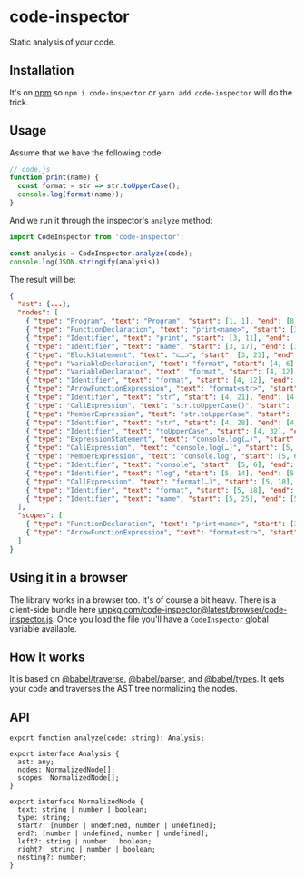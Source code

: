 # code-inspector

Static analysis of your code.

## Installation

It's on [npm](https://www.npmjs.com/package/code-inspector) so `npm i code-inspector` or `yarn add code-inspector` will do the trick.

## Usage

Assume that we have the following code:

```js
// code.js
function print(name) {
  const format = str => str.toUpperCase();
  console.log(format(name));
}
```

And we run it through the inspector's `analyze` method:

```js
import CodeInspector from 'code-inspector';

const analysis = CodeInspector.analyze(code);
console.log(JSON.stringify(analysis))
```

The result will be:

```json
{
  "ast": {...},
  "nodes": [
    { "type": "Program", "text": "Program", "start": [1, 1], "end": [8, 1] },
    { "type": "FunctionDeclaration", "text": "print<name>", "start": [3, 2], "end": [6, 4] },
    { "type": "Identifier", "text": "print", "start": [3, 11], "end": [3, 16] },
    { "type": "Identifier", "text": "name", "start": [3, 17], "end": [3, 21] },
    { "type": "BlockStatement", "text": "⊏…⊐", "start": [3, 23], "end": [6, 4] },
    { "type": "VariableDeclaration", "text": "format", "start": [4, 6], "end": [4, 46] },
    { "type": "VariableDeclarator", "text": "format", "start": [4, 12], "end": [4, 45] },
    { "type": "Identifier", "text": "format", "start": [4, 12], "end": [4, 18] },
    { "type": "ArrowFunctionExpression", "text": "format<str>", "start": [4, 21], "end": [4, 45] },
    { "type": "Identifier", "text": "str", "start": [4, 21], "end": [4, 24] },
    { "type": "CallExpression", "text": "str.toUpperCase()", "start": [4, 28], "end": [4, 45] },
    { "type": "MemberExpression", "text": "str.toUpperCase", "start": [4, 28], "end": [4, 43] },
    { "type": "Identifier", "text": "str", "start": [4, 28], "end": [4, 31] },
    { "type": "Identifier", "text": "toUpperCase", "start": [4, 32], "end": [4, 43] },
    { "type": "ExpressionStatement", "text": "console.log(…)", "start": [5, 6], "end": [5, 32] },
    { "type": "CallExpression", "text": "console.log(…)", "start": [5, 6], "end": [5, 31] },
    { "type": "MemberExpression", "text": "console.log", "start": [5, 6], "end": [5, 17] },
    { "type": "Identifier", "text": "console", "start": [5, 6], "end": [5, 13] },
    { "type": "Identifier", "text": "log", "start": [5, 14], "end": [5, 17] },
    { "type": "CallExpression", "text": "format(…)", "start": [5, 18], "end": [5, 30] },
    { "type": "Identifier", "text": "format", "start": [5, 18], "end": [5, 24] },
    { "type": "Identifier", "text": "name", "start": [5, 25], "end": [5, 29] }
  ],
  "scopes": [
    { "type": "FunctionDeclaration", "text": "print<name>", "start": [3, 2], "end": [6, 4], "nesting": 1 },
    { "type": "ArrowFunctionExpression", "text": "format<str>", "start": [4, 21], "end": [4, 45], "nesting": 2 }
  ]
}
```

## Using it in a browser

The library works in a browser too. It's of course a bit heavy. There is a client-side bundle here [unpkg.com/code-inspector@latest/browser/code-inspector.js](https://unpkg.com/code-inspector@1.1.8/browser/code-inspector.js). Once you load the file you'll have a `CodeInspector` global variable available.

## How it works

It is based on [@babel/traverse](https://www.npmjs.com/package/@babel/traverse), [@babel/parser](https://www.npmjs.com/package/@babel/parser), and [@babel/types](https://www.npmjs.com/package/@babel/types). It gets your code and traverses the AST tree normalizing the nodes.

## API

```
export function analyze(code: string): Analysis;

export interface Analysis {
  ast: any;
  nodes: NormalizedNode[];
  scopes: NormalizedNode[];
}

export interface NormalizedNode {
  text: string | number | boolean;
  type: string;
  start?: [number | undefined, number | undefined];
  end?: [number | undefined, number | undefined];
  left?: string | number | boolean;
  right?: string | number | boolean;
  nesting?: number;
}
```